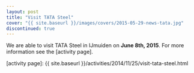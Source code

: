 ```yaml
---
layout: post
title: "Visit TATA Steel"
cover: "{{ site.baseurl }}/images/covers/2015-05-29-news-tata.jpg"
discontinued: true
---
```


We are able to visit TATA Steel in IJmuiden on **June 8th, 2015**.  For more
information see the [activity page].

[activity page]: {{ site.baseurl }}/activities/2014/11/25/visit-tata-steel.html
